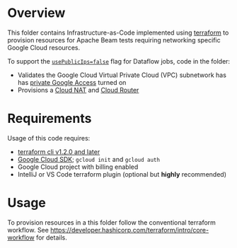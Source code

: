 <!--
    Licensed to the Apache Software Foundation (ASF) under one
    or more contributor license agreements.  See the NOTICE file
    distributed with this work for additional information
    regarding copyright ownership.  The ASF licenses this file
    to you under the Apache License, Version 2.0 (the
    "License"); you may not use this file except in compliance
    with the License.  You may obtain a copy of the License at

      http://www.apache.org/licenses/LICENSE-2.0

    Unless required by applicable law or agreed to in writing,
    software distributed under the License is distributed on an
    "AS IS" BASIS, WITHOUT WARRANTIES OR CONDITIONS OF ANY
    KIND, either express or implied.  See the License for the
    specific language governing permissions and limitations
    under the License.
-->

# Overview

This folder contains Infrastructure-as-Code implemented using
[terraform](https://terraform.io) to provision resources
for Apache Beam tests requiring networking specific Google Cloud resources.

To support the [`usePublicIps=false`](https://beam.apache.org/releases/javadoc/current/org/apache/beam/runners/dataflow/options/DataflowPipelineWorkerPoolOptions.html#setUsePublicIps-java.lang.Boolean-)
flag for Dataflow jobs, code in the folder:
- Validates the Google Cloud Virtual Private Cloud (VPC) subnetwork has
has [private Google Access](https://cloud.google.com/vpc/docs/private-google-access)
turned on
- Provisions a [Cloud NAT](https://cloud.google.com/nat/docs/overview) and
[Cloud Router](https://cloud.google.com/network-connectivity/docs/router/concepts/overview)

# Requirements

Usage of this code requires:

- [terraform cli v1.2.0 and later](https://terraform.io)
- [Google Cloud SDK](https://cloud.google.com/sdk); `gcloud init`
  and `gcloud auth`
- Google Cloud project with billing enabled
- IntelliJ or VS Code terraform plugin (optional but **highly** recommended)

# Usage

To provision resources in a this folder follow the conventional terraform
workflow. See https://developer.hashicorp.com/terraform/intro/core-workflow
for details.
